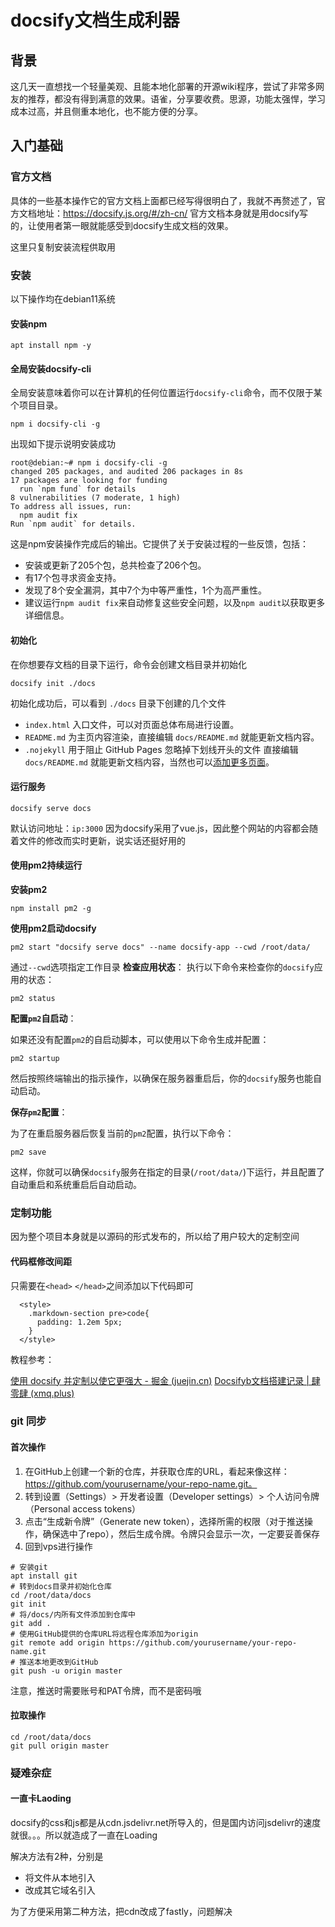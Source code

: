 # docsify文档生成利器
## 背景
这几天一直想找一个轻量美观、且能本地化部署的开源wiki程序，尝试了非常多网友的推荐，都没有得到满意的效果。语雀，分享要收费。思源，功能太强悍，学习成本过高，并且侧重本地化，也不能方便的分享。

## 入门基础
### 官方文档
具体的一些基本操作它的官方文档上面都已经写得很明白了，我就不再赘述了，官方文档地址：https://docsify.js.org/#/zh-cn/
官方文档本身就是用docsify写的，让使用者第一眼就能感受到docsify生成文档的效果。

这里只复制安装流程供取用

### 安装
以下操作均在debian11系统

#### 安装npm
```
apt install npm -y
```

#### 全局安装docsify-cli
全局安装意味着你可以在计算机的任何位置运行`docsify-cli`命令，而不仅限于某个项目目录。
```
npm i docsify-cli -g
```
出现如下提示说明安装成功
```
root@debian:~# npm i docsify-cli -g
changed 205 packages, and audited 206 packages in 8s
17 packages are looking for funding
  run `npm fund` for details
8 vulnerabilities (7 moderate, 1 high)
To address all issues, run:
  npm audit fix
Run `npm audit` for details.
```
这是npm安装操作完成后的输出。它提供了关于安装过程的一些反馈，包括：
- 安装或更新了205个包，总共检查了206个包。
- 有17个包寻求资金支持。
- 发现了8个安全漏洞，其中7个为中等严重性，1个为高严重性。
- 建议运行`npm audit fix`来自动修复这些安全问题，以及`npm audit`以获取更多详细信息。

#### 初始化
在你想要存文档的目录下运行，命令会创建文档目录并初始化
```
docsify init ./docs
```
初始化成功后，可以看到 `./docs` 目录下创建的几个文件
- `index.html` 入口文件，可以对页面总体布局进行设置。
- `README.md` 为主页内容渲染，直接编辑 `docs/README.md` 就能更新文档内容。
- `.nojekyll` 用于阻止 GitHub Pages 忽略掉下划线开头的文件
直接编辑 `docs/README.md` 就能更新文档内容，当然也可以[添加更多页面](https://docsify.js.org/#/zh-cn/more-pages)。

#### 运行服务
```
docsify serve docs
```
默认访问地址：`ip:3000`
因为docsify采用了vue.js，因此整个网站的内容都会随着文件的修改而实时更新，说实话还挺好用的

#### 使用pm2持续运行
**安装pm2**
```
npm install pm2 -g
```
**使用pm2启动docsify**
```
pm2 start "docsify serve docs" --name docsify-app --cwd /root/data/
```
通过`--cwd`选项指定工作目录
**检查应用状态**：
执行以下命令来检查你的`docsify`应用的状态：
```
pm2 status
```
**配置`pm2`自启动**：

如果还没有配置`pm2`的自启动脚本，可以使用以下命令生成并配置：

```
pm2 startup
```

然后按照终端输出的指示操作，以确保在服务器重启后，你的`docsify`服务也能自动启动。

**保存`pm2`配置**：

为了在重启服务器后恢复当前的`pm2`配置，执行以下命令：

```
pm2 save
```

这样，你就可以确保`docsify`服务在指定的目录(`/root/data/`)下运行，并且配置了自动重启和系统重启后自动启动。

### 定制功能
因为整个项目本身就是以源码的形式发布的，所以给了用户较大的定制空间

#### 代码框修改间距
只需要在`<head>` `</head>`之间添加以下代码即可
```
  <style>
    .markdown-section pre>code{
      padding: 1.2em 5px;
    }
  </style>
```
教程参考：

[使用 docsify 并定制以使它更强大 - 掘金 (juejin.cn)](https://juejin.cn/post/7112247501167525919#heading-0)
[Docsifyb文档搭建记录 | 肆零肆 (xmq.plus)](https://xmq.plus/posts/1654.html#toc-heading-1)

### git 同步
#### 首次操作
1. 在GitHub上创建一个新的仓库，并获取仓库的URL，看起来像这样：https://github.com/yourusername/your-repo-name.git。
2. 转到设置（Settings）> 开发者设置（Developer settings）> 个人访问令牌（Personal access tokens）
3. 点击“生成新令牌”（Generate new token），选择所需的权限（对于推送操作，确保选中了repo），然后生成令牌。令牌只会显示一次，一定要妥善保存
4. 回到vps进行操作
```
# 安装git
apt install git
# 转到docs目录并初始化仓库
cd /root/data/docs
git init
# 将/docs/内所有文件添加到仓库中
git add .
# 使用GitHub提供的仓库URL将远程仓库添加为origin
git remote add origin https://github.com/yourusername/your-repo-name.git
# 推送本地更改到GitHub
git push -u origin master
```
注意，推送时需要账号和PAT令牌，而不是密码哦

#### 拉取操作
```
cd /root/data/docs
git pull origin master
```

### 疑难杂症
#### 一直卡Laoding
docsify的css和js都是从cdn.jsdelivr.net所导入的，但是国内访问jsdelivr的速度就很。。。所以就造成了一直在Loading

解决方法有2种，分别是
- 将文件从本地引入
- 改成其它域名引入

为了方便采用第二种方法，把cdn改成了fastly，问题解决



